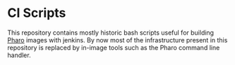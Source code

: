 CI Scripts
========

This repository contains mostly historic bash scripts useful for building [Pharo](http://www.pharo.org) images with jenkins.
By now most of the infrastructure present in this repository is replaced by in-image tools such as the Pharo command line handler.
